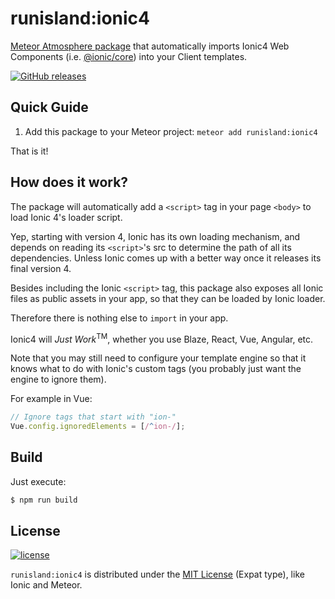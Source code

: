 # runisland:ionic4

[Meteor Atmosphere package](https://atmospherejs.com/runisland/ionic4) that automatically imports Ionic4 Web Components (i.e. [@ionic/core](https://www.npmjs.com/package/@ionic/core)) into your Client templates.

[![GitHub releases](https://img.shields.io/github/release/runisland/meteor-ionic4.svg?label=GitHub)](https://github.com/runisland/meteor-ionic4/releases)


## Quick Guide

1. Add this package to your Meteor project: `meteor add runisland:ionic4`

That is it!


## How does it work?

The package will automatically add a `<script>` tag in your page `<body>` to load Ionic 4's loader script.

Yep, starting with version 4, Ionic has its own loading mechanism, and depends on reading its `<script>`'s src to determine the path of all its dependencies.
Unless Ionic comes up with a better way once it releases its final version 4.

Besides including the Ionic `<script>` tag, this package also exposes all Ionic files as public assets in your app, so that they can be loaded by Ionic loader.

Therefore there is nothing else to `import` in your app.

Ionic4 will _Just Work_<sup>TM</sup>, whether you use Blaze, React, Vue, Angular, etc.

Note that you may still need to configure your template engine so that it knows what to do with Ionic's custom tags (you probably just want the engine to ignore them).

For example in Vue:
```javascript
// Ignore tags that start with "ion-"
Vue.config.ignoredElements = [/^ion-/];
```


## Build

Just execute:
```bash
$ npm run build
```


## License

[![license](https://img.shields.io/github/license/runisland/meteor-ionic4.svg)](LICENSE)

`runisland:ionic4` is distributed under the [MIT License](http://choosealicense.com/licenses/mit/) (Expat type), like Ionic and Meteor.

